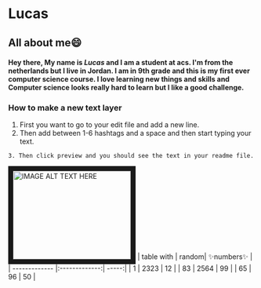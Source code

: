 # Lucas 
## All about me😄
#### Hey there, My name is *Lucas* and I am a student at acs. I'm from the netherlands but I live in Jordan. I am in 9th grade and this is my first ever computer science course. I love learning new things and skills and Computer science looks really hard to learn but I like a good challenge. 

### How to make a new text layer
1. First you want to go to  your edit file and add a new line.
2. Then add between 1-6 hashtags and a space and then start typing your text.

`3. Then click preview and you should see the text in your readme file.`

<a href="https://www.youtube.com/watch?v=dQw4w9WgXcQ
" target="_blank"><img src="http://img.youtube.com/vi/YOUTUBE_VIDEO_ID_HERE/0.jpg" 
alt="IMAGE ALT TEXT HERE" width="240" height="180" border="10" /></a>
| table with        | random| ✨numbers✨  |
| ------------- |:-------------:| -----:|
| 1      | 2323 | 12 |
| 83     | 2564      |  99  |
| 65     | 96      |    50 |


 

